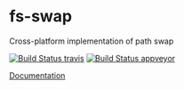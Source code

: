 # fs-swap

Cross-platform implementation of path swap

[![Build Status travis][travis-image]][travis-url]
[![Build Status appveyor][appveyor-image]][appveyor-url]

[travis-image]: https://travis-ci.org/debris/tiny-keccak.svg?branch=master
[travis-url]: https://travis-ci.org/debris/tiny-keccak
[appveyor-image]: https://ci.appveyor.com/api/projects/status/9b7o59ib1p3p67r1/branch/master?svg=true
[appveyor-url]: https://ci.appveyor.com/project/debris/fs-swap/branch/master

[Documentation](https://docs.rs/fs-swap)
